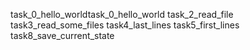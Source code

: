 task_0_hello_worldtask_0_hello_world
task_2_read_file
task3_read_some_files
task4_last_lines
task5_first_lines
task8_save_current_state
